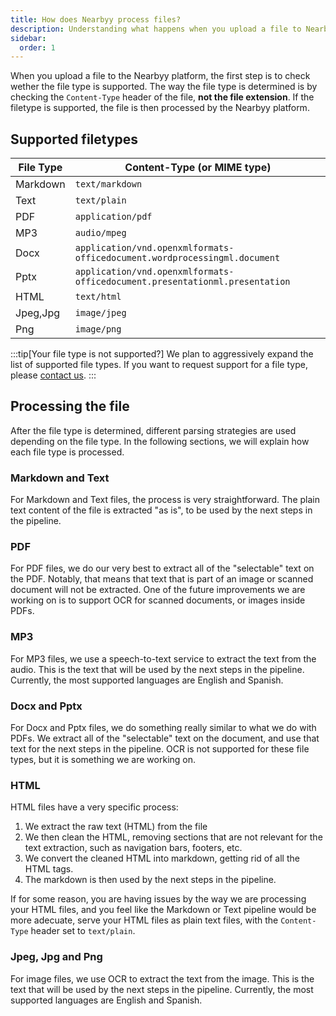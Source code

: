 ```yaml
---
title: How does Nearbyy process files?
description: Understanding what happens when you upload a file to Nearbyy
sidebar:
  order: 1
---
```


When you upload a file to the Nearbyy platform, the first step is to check wether the file type is supported. The way the file type is determined is by checking the `Content-Type` header of the file, **not the file extension**. If the filetype is supported, the file is then processed by the Nearbyy platform.

## Supported filetypes

| File Type | Content-Type (or MIME type)                                                 |
| --------- | --------------------------------------------------------------------------- |
| Markdown  | `text/markdown`                                                             |
| Text      | `text/plain`                                                                |
| PDF       | `application/pdf`                                                           |
| MP3       | `audio/mpeg`                                                                |
| Docx      | `application/vnd.openxmlformats-officedocument.wordprocessingml.document`   |
| Pptx      | `application/vnd.openxmlformats-officedocument.presentationml.presentation` |
| HTML      | `text/html`                                                                 |
| Jpeg,Jpg  | `image/jpeg`                                                                |
| Png       | `image/png`                                                                 |

:::tip[Your file type is not supported?]
We plan to aggressively expand the list of supported file types. If you want to request support for a file type, please [contact us](mailto:adpadillar25@gmail.com).
:::

## Processing the file

After the file type is determined, different parsing strategies are used depending on the file type. In the following sections, we will explain how each file type is processed.

### Markdown and Text

For Markdown and Text files, the process is very straightforward. The plain text content of the file is extracted "as is", to be used by the next steps in the pipeline.

### PDF

For PDF files, we do our very best to extract all of the "selectable" text on the PDF. Notably, that means that text that is part of an image or scanned document will not be extracted. One of the future improvements we are working on is to support OCR for scanned documents, or images inside PDFs.

### MP3

For MP3 files, we use a speech-to-text service to extract the text from the audio. This is the text that will be used by the next steps in the pipeline. Currently, the most supported languages are English and Spanish.

### Docx and Pptx

For Docx and Pptx files, we do something really similar to what we do with PDFs. We extract all of the "selectable" text on the document, and use that text for the next steps in the pipeline. OCR is not supported for these file types, but it is something we are working on.

### HTML

HTML files have a very specific process:

1. We extract the raw text (HTML) from the file
2. We then clean the HTML, removing sections that are not relevant for the text extraction, such as navigation bars, footers, etc.
3. We convert the cleaned HTML into markdown, getting rid of all the HTML tags.
4. The markdown is then used by the next steps in the pipeline.

If for some reason, you are having issues by the way we are processing your HTML files, and you feel like the Markdown or Text pipeline would be more adecuate, serve your HTML files as plain text files, with the `Content-Type` header set to `text/plain`.

### Jpeg, Jpg and Png

For image files, we use OCR to extract the text from the image. This is the text that will be used by the next steps in the pipeline. Currently, the most supported languages are English and Spanish.
